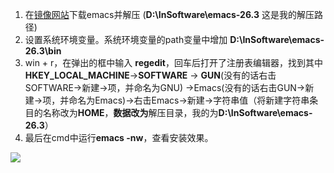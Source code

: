 1. 在[镜像网站](http://mirrors.nju.edu.cn/gnu/emacs/windows/)下载emacs并解压 (**D:\InSoftware\emacs-26.3** 这是我的解压路径)
2. 设置系统环境变量。系统环境变量的path变量中增加 **D:\InSoftware\emacs-26.3\bin**
3. win + r，在弹出的框中输入 **regedit**，回车后打开了注册表编辑器，找到其中 **HKEY_LOCAL_MACHINE**->**SOFTWARE** -> **GUN**(没有的话右击SOFTWARE->新建->项，并命名为GNU) ->Emacs(没有的话右击GUN->新建->项，并命名为Emacs)->右击Emacs->新建->字符串值（将新建字符串条目的名称改为**HOME**，**数据改为**解压目录，我的为**D:\InSoftware\emacs-26.3**）
4. 最后在cmd中运行**emacs -nw**，查看安装效果。

![](https://cdn.jsdelivr.net/gh/lisatiy/picbed-lisatiy@master/img/2020/20200427204421.png)